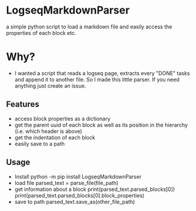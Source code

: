 # LogseqMarkdownParser
a simple python script to load a markdown file and easily access the properties of each block etc.

# Why?
* I wanted a script that reads a logseq page, extracts every "DONE" tasks and append it to another file. So I made this little parser. If you need anything just create an issue.

## Features
* access block properties as a dictionary
* get the parent uuid of each block as well as its position in the hierarchy (i.e. which header is above)
* get the indentation of each block
* easily save to a path

## Usage
* Install
    python -m pip install LogseqMarkdownParser
* load file
    parsed_text = parse_file(file_path)
* get information about a block
    print(parsed_text.parsed_blocks[0])
    print(parsed_text.parsed_blocks[0].block_properties)
* save to path
    parsed_text.save_as(other_file_path)

